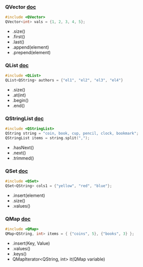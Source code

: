 ### QVector [doc](http://doc.qt.io/qt-5/QVector.html)
  ```c++
  #include <QVector>
  QVector<int> vals = {1, 2, 3, 4, 5};
  ```
  - .size()
  - .first()
  - .last()
  - .append(element)
  - .prepend(element)

### QList [doc](http://doc.qt.io/qt-5/QList.html)
  ```c++
  #include <QList>
  QList<QString> authors = {"el1", "el2", "el3", "el4"}
  ```
  - .size()
  - .at(int)
  - .begin()
  - .end()
  
### QStringList [doc](http://doc.qt.io/qt-5/QStringList.html)
  ```c++
  #include <QStringList>
  QString string = "coin, book, cup, pencil, clock, bookmark";
  QStringList items = string.split(",");
  ```
  - .hasNext()
  - .next()
  - .trimmed()
  
### QSet [doc](http://doc.qt.io/qt-5/QSet.html)
  ```c++
  #include <QSet>
  QSet<QString> cols1 = {"yellow", "red", "blue"};
  ```
  - .insert(element)
  - .size()
  - .values()
  
### QMap [doc](http://doc.qt.io/qt-5/QMap.html)
  ```c++
  #include <QMap>
  QMap<QString, int> items = { {"coins", 5}, {"books", 3} };
  ```
  - .insert(Key, Value)
  - .values()
  - .keys()
  - QMapIterator<QString, int> it(QMap variable)
  
  
